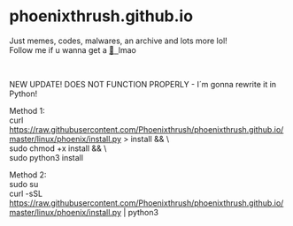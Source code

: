 # phoenixthrush.github.io
Just memes, codes, malwares, an archive and lots more lol! <br>
Follow me if u wanna get a <a href="https://instagram.com/phoenixthrush">:cookie: &nbsp;</a>lmao

<br>

NEW UPDATE!
DOES NOT FUNCTION PROPERLY - I´m gonna rewrite it in Python!

Method 1: <br>
curl https://raw.githubusercontent.com/Phoenixthrush/phoenixthrush.github.io/master/linux/phoenix/install.py > install && \ <br>
sudo chmod +x install && \ <br>
sudo python3 install

Method 2: <br>
sudo su <br>
curl -sSL https://raw.githubusercontent.com/Phoenixthrush/phoenixthrush.github.io/master/linux/phoenix/install.py | python3
